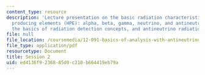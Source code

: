 ```yaml
---
content_type: resource
description: 'Lecture presentation on the basic radiation characteristics of heat
  producing elements (HPE): alpha, beta, gamma, neutrino, and antineutrino radiations,
  the basics of radiation detection concepts, and antineutrino radiation detection.'
file: null
file_location: /coursemedia/12-091-basics-of-analysis-with-antineutrinos-from-heat-producing-elements-k-u-th-in-the-earth-january-iap-2010/ed4136f9236885d0c210b664419eb79a_MIT12_091IAP10_lec2.pdf
file_type: application/pdf
resourcetype: Document
title: Session 2
uid: ed4136f9-2368-85d0-c210-b664419eb79a
---
```

